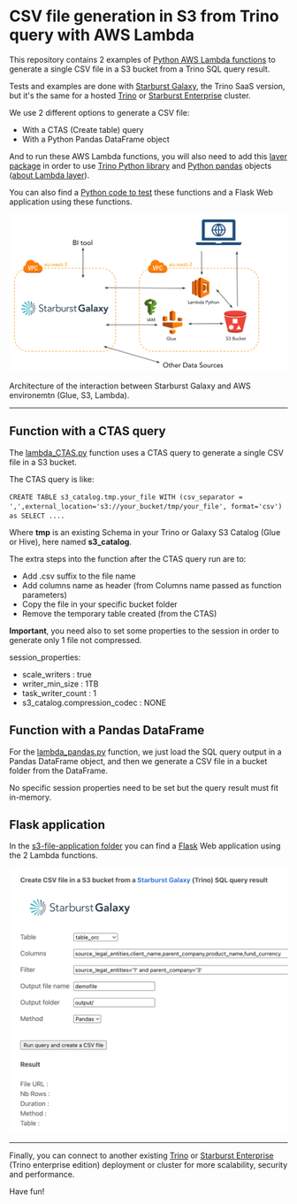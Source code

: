 # CSV file generation in S3 from Trino query with AWS Lambda

This repository contains 2 examples of [Python AWS Lambda functions](https://docs.aws.amazon.com/lambda/latest/dg/lambda-python.html) to generate a single CSV file in a S3 bucket from a Trino SQL query result.

Tests and examples are done with [Starburst Galaxy](https://www.starburst.io/platform/starburst-galaxy/), the Trino SaaS version, but it's the same for a hosted [Trino](https://www.trino.io) or [Starburst Enterprise](https://www.starburst.io/platform/starburst-enterprise) cluster.

We use 2 different options to generate a CSV file:

- With a CTAS (Create table) query
- With a Python Pandas DataFrame object

And to run these AWS Lambda functions, you will also need to add this [layer package](https://github.com/victorcouste/trino-s3-csv-generation-python/blob/main/pandas_trino_layer.zip) in order to use [Trino Python library](https://github.com/trinodb/trino-python-client) and [Python pandas](https://pandas.pydata.org/) objects ([about Lambda layer](https://docs.aws.amazon.com/lambda/latest/dg/gettingstarted-concepts.html#gettingstarted-concepts-layer)).

You can also find a [Python code to test](https://github.com/victorcouste/trino-s3-csv-generation-python/blob/main/call_lambda.py) these functions and a Flask Web application using these functions.


![Architecture](https://github.com/victorcouste/trino-s3-csv-generation-python/blob/main/architecture.png?raw=true)

Architecture of the interaction between Starburst Galaxy and AWS environemtn (Glue, S3, Lambda).

---

## Function with a CTAS query

The [lambda_CTAS.py](https://github.com/victorcouste/trino-s3-csv-generation-python/blob/main/lambda_CTAS.py) function uses a CTAS query to generate a single CSV file in a S3 bucket.

The CTAS query is like:

`CREATE TABLE s3_catalog.tmp.your_file WITH (csv_separator = ',',external_location='s3://your_bucket/tmp/your_file', format='csv') as SELECT ....`

Where **tmp** is an existing Schema in your Trino or Galaxy S3 Catalog (Glue or Hive), here named **s3_catalog**.

The extra steps into the function after the CTAS query run are to:
- Add .csv suffix to the file name
- Add columns name as header (from Columns name passed as function parameters)
- Copy the file in your specific bucket folder
- Remove the temporary table created (from the CTAS)

**Important**, you need also to set some properties to the session in order to generate only 1 file not compressed.

session_properties:
- scale_writers : true
- writer_min_size : 1TB
- task_writer_count : 1
- s3_catalog.compression_codec : NONE


## Function with a Pandas DataFrame

For the [lambda_pandas.py](https://github.com/victorcouste/trino-s3-csv-generation-python/blob/main/lambda_pandas.py) function, we just load the SQL query output in a Pandas DataFrame object, and then we generate a CSV file in a bucket folder from the DataFrame.

No specific session properties need to be set but the query result must fit in-memory.

## Flask application

In the [s3-file-application folder](https://github.com/victorcouste/trino-s3-csv-generation-python/tree/main/s3-file-application) you can find a [Flask](https://palletsprojects.com/p/flask/) Web application using the 2 Lambda functions.

![Flask application](https://github.com/victorcouste/trino-s3-csv-generation-python/blob/main/flask-application.png?raw=true)

---

Finally, you can connect to another existing [Trino](https://www.trino.io) or [Starburst Enterprise](https://www.starburst.io/platform/starburst-enterprise) (Trino enterprise edition) deployment or cluster for more scalability, security and performance.

Have fun!